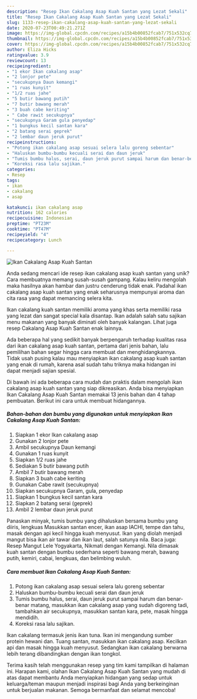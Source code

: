 ```yaml
---
description: "Resep Ikan Cakalang Asap Kuah Santan yang Lezat Sekali"
title: "Resep Ikan Cakalang Asap Kuah Santan yang Lezat Sekali"
slug: 1133-resep-ikan-cakalang-asap-kuah-santan-yang-lezat-sekali
date: 2020-07-23T00:49:21.271Z
image: https://img-global.cpcdn.com/recipes/a15b4b00852fcab7/751x532cq70/ikan-cakalang-asap-kuah-santan-foto-resep-utama.jpg
thumbnail: https://img-global.cpcdn.com/recipes/a15b4b00852fcab7/751x532cq70/ikan-cakalang-asap-kuah-santan-foto-resep-utama.jpg
cover: https://img-global.cpcdn.com/recipes/a15b4b00852fcab7/751x532cq70/ikan-cakalang-asap-kuah-santan-foto-resep-utama.jpg
author: Eliza Hicks
ratingvalue: 3.9
reviewcount: 13
recipeingredient:
- "1 ekor Ikan cakalang asap"
- "2 lonjor pete"
- "secukupnya Daun kemangi"
- "1 ruas kunyit"
- "1/2 ruas jahe"
- "5 butir bawang putih"
- "7 butir bawang merah"
- "3 buah cabe keriting"
- " Cabe rawit secukupnya"
- "secukupnya Garam gula penyedap"
- "1 bungkus kecil santan kara"
- "2 batang serai geprek"
- "2 lembar daun jeruk purut"
recipeinstructions:
- "Potong ikan cakalang asap sesuai selera lalu goreng sebentar"
- "Haluskan bumbu-bumbu kecuali serai dan daun jeruk"
- "Tumis bumbu halus, serai, daun jeruk purut sampai harum dan benar-benar matang, masukkan ikan cakalang asap yang sudah digoreng tadi, tambahkan air secukupnya, masukkan santan kara, pete, masak hingga mendidih."
- "Koreksi rasa lalu sajikan."
categories:
- Resep
tags:
- ikan
- cakalang
- asap

katakunci: ikan cakalang asap 
nutrition: 162 calories
recipecuisine: Indonesian
preptime: "PT23M"
cooktime: "PT47M"
recipeyield: "4"
recipecategory: Lunch

---
```



![Ikan Cakalang Asap Kuah Santan](https://img-global.cpcdn.com/recipes/a15b4b00852fcab7/751x532cq70/ikan-cakalang-asap-kuah-santan-foto-resep-utama.jpg)

Anda sedang mencari ide resep ikan cakalang asap kuah santan yang unik? Cara membuatnya memang susah-susah gampang. Kalau keliru mengolah maka hasilnya akan hambar dan justru cenderung tidak enak. Padahal ikan cakalang asap kuah santan yang enak seharusnya mempunyai aroma dan cita rasa yang dapat memancing selera kita.

Ikan cakalang kuah santan memiliki aroma yang khas serta memiliki rasa yang lezat dan sangat special kala disantap. Ikan adalah salah satu sajikan menu makanan yang banyak diminati oleh banyak kalangan. Lihat juga resep Cakalang Asap Kuah Santan enak lainnya.

Ada beberapa hal yang sedikit banyak berpengaruh terhadap kualitas rasa dari ikan cakalang asap kuah santan, pertama dari jenis bahan, lalu pemilihan bahan segar hingga cara membuat dan menghidangkannya. Tidak usah pusing kalau mau menyiapkan ikan cakalang asap kuah santan yang enak di rumah, karena asal sudah tahu triknya maka hidangan ini dapat menjadi sajian spesial.


Di bawah ini ada beberapa cara mudah dan praktis dalam mengolah ikan cakalang asap kuah santan yang siap dikreasikan. Anda bisa menyiapkan Ikan Cakalang Asap Kuah Santan memakai 13 jenis bahan dan 4 tahap pembuatan. Berikut ini cara untuk membuat hidangannya.

<!--inarticleads1-->

##### Bahan-bahan dan bumbu yang digunakan untuk menyiapkan Ikan Cakalang Asap Kuah Santan:

1. Siapkan 1 ekor Ikan cakalang asap
1. Gunakan 2 lonjor pete
1. Ambil secukupnya Daun kemangi
1. Gunakan 1 ruas kunyit
1. Siapkan 1/2 ruas jahe
1. Sediakan 5 butir bawang putih
1. Ambil 7 butir bawang merah
1. Siapkan 3 buah cabe keriting
1. Gunakan  Cabe rawit (secukupnya)
1. Siapkan secukupnya Garam, gula, penyedap
1. Siapkan 1 bungkus kecil santan kara
1. Siapkan 2 batang serai (geprek)
1. Ambil 2 lembar daun jeruk purut


Panaskan minyak, tumis bumbu yang dihaluskan bersama bumbu yang diiris, lengkuas Masukkan santan encer, ikan asap IACHI, tempe dan tahu, masak dengan api kecil hingga kuah menyusut. Ikan yang diolah menjadi mangut bisa ikan air tawar dan ikan laut, salah satunya nila. Baca juga: Resep Mangut Lele Yogyakarta, Nikmati dengan Kemangi. Nila dimasak kuah santan dengan bumbu sederhana seperti bawang merah, bawang putih, kemiri, cabai, lengkuas, dan belimbing wuluh. 

<!--inarticleads2-->

##### Cara membuat Ikan Cakalang Asap Kuah Santan:

1. Potong ikan cakalang asap sesuai selera lalu goreng sebentar
1. Haluskan bumbu-bumbu kecuali serai dan daun jeruk
1. Tumis bumbu halus, serai, daun jeruk purut sampai harum dan benar-benar matang, masukkan ikan cakalang asap yang sudah digoreng tadi, tambahkan air secukupnya, masukkan santan kara, pete, masak hingga mendidih.
1. Koreksi rasa lalu sajikan.


Ikan cakalang termasuk jenis ikan tuna. Ikan ini mengandung sumber protein hewani dan. Tuang santan, masukkan ikan cakalang asap. Kecilkan api dan masak hingga kuah menyusut. Sedangkan ikan cakalang berwarna lebih terang dibandingkan dengan ikan tongkol. 

Terima kasih telah menggunakan resep yang tim kami tampilkan di halaman ini. Harapan kami, olahan Ikan Cakalang Asap Kuah Santan yang mudah di atas dapat membantu Anda menyiapkan hidangan yang sedap untuk keluarga/teman maupun menjadi inspirasi bagi Anda yang berkeinginan untuk berjualan makanan. Semoga bermanfaat dan selamat mencoba!
